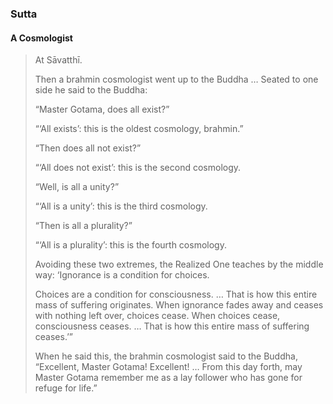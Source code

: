 ### Sutta

#### A Cosmologist 

>At Sāvatthī.
>
>Then a brahmin cosmologist went up to the Buddha … Seated to one side he said to the Buddha:
>
>“Master Gotama, does all exist?”
>
>“‘All exists’: this is the oldest cosmology, brahmin.”
>
>“Then does all not exist?”
>
>“‘All does not exist’: this is the second cosmology.
>
>“Well, is all a unity?”
>
>“‘All is a unity’: this is the third cosmology.
>
>“Then is all a plurality?”
>
>“‘All is a plurality’: this is the fourth cosmology.
>
>Avoiding these two extremes, the Realized One teaches by the middle way: ‘Ignorance is a condition for choices.
>
>Choices are a condition for consciousness. … That is how this entire mass of suffering originates. When ignorance fades away and ceases with nothing left over, choices cease. When choices cease, consciousness ceases. … That is how this entire mass of suffering ceases.’”
>
>When he said this, the brahmin cosmologist said to the Buddha, “Excellent, Master Gotama! Excellent! … From this day forth, may Master Gotama remember me as a lay follower who has gone for refuge for life.”